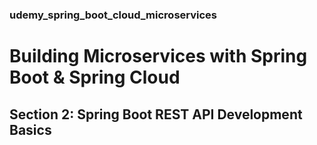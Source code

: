 ### udemy_spring_boot_cloud_microservices
 
# Building Microservices with Spring Boot &amp; Spring Cloud

## Section 2: Spring Boot REST API Development Basics
